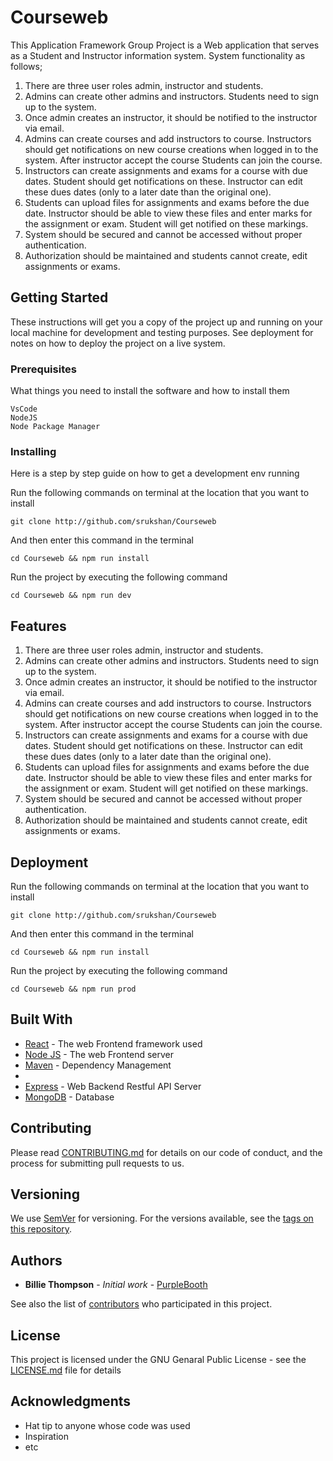 # Courseweb

This Application Framework Group Project is a Web application that serves as a Student and Instructor information system. System functionality as follows;

1.  There are three user roles admin, instructor and students.
2.  Admins can create other admins and instructors. Students need to sign up to the system.
3.  Once admin creates an instructor, it should be notified to the instructor via email.
4.  Admins can create courses and add instructors to course. Instructors should get notifications on new course creations when logged in to the system. After instructor accept the course Students can join the course.
5.  Instructors can create assignments and exams for a course with due dates. Student should get notifications on these. Instructor can edit these dues dates (only to a later date than the original one).
6.  Students can upload files for assignments and exams before the due date. Instructor should be able to view these files and enter marks for the assignment or exam. Student will get notified on these markings.
7.  System should be secured and cannot be accessed without proper authentication.
8.  Authorization should be maintained and students cannot create, edit assignments or exams.

## Getting Started

These instructions will get you a copy of the project up and running on your local machine for development and testing purposes. See deployment for notes on how to deploy the project on a live system.

### Prerequisites

What things you need to install the software and how to install them

```
VsCode
NodeJS
Node Package Manager
```

### Installing

Here is a step by step guide on how to get a development env running

Run the following commands on terminal at the location that you want to install

```
git clone http://github.com/srukshan/Courseweb
```

And then enter this command in the terminal

```
cd Courseweb && npm run install
```

Run the project by executing the following command

```
cd Courseweb && npm run dev
```

## Features

1.  There are three user roles admin, instructor and students.
2.  Admins can create other admins and instructors. Students need to sign up to the system.
3.  Once admin creates an instructor, it should be notified to the instructor via email.
4.  Admins can create courses and add instructors to course. Instructors should get notifications on new course creations when logged in to the system. After instructor accept the course Students can join the course.
5.  Instructors can create assignments and exams for a course with due dates. Student should get notifications on these. Instructor can edit these dues dates (only to a later date than the original one).
6.  Students can upload files for assignments and exams before the due date. Instructor should be able to view these files and enter marks for the assignment or exam. Student will get notified on these markings.
7.  System should be secured and cannot be accessed without proper authentication.
8.  Authorization should be maintained and students cannot create, edit assignments or exams.

## Deployment

Run the following commands on terminal at the location that you want to install

```
git clone http://github.com/srukshan/Courseweb
```

And then enter this command in the terminal

```
cd Courseweb && npm run install
```

Run the project by executing the following command

```
cd Courseweb && npm run prod
```

## Built With

- [React](https://reactjs.org/docs/) - The web Frontend framework used
- [Node JS](https://nodejs.org/en/docs/) - The web Frontend server
- [Maven](https://maven.apache.org/) - Dependency Management
-
- [Express](https://docs.spring.io/spring-boot/docs/current/reference/html/) - Web Backend Restful API Server
- [MongoDB](https://docs.mongodb.com/) - Database

## Contributing

Please read [CONTRIBUTING.md](https://gist.github.com/PurpleBooth/b24679402957c63ec426) for details on our code of conduct, and the process for submitting pull requests to us.

## Versioning

We use [SemVer](http://semver.org/) for versioning. For the versions available, see the [tags on this repository](https://github.com/your/project/tags).

## Authors

- **Billie Thompson** - _Initial work_ - [PurpleBooth](https://github.com/PurpleBooth)

See also the list of [contributors](https://github.com/your/project/contributors) who participated in this project.

## License

This project is licensed under the GNU Genaral Public License - see the [LICENSE.md](LICENSE.md) file for details

## Acknowledgments

- Hat tip to anyone whose code was used
- Inspiration
- etc
